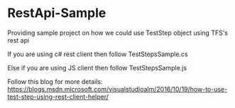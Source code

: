 # RestApi-Sample
Providing sample project on how we could use TestStep object using TFS's rest api

If you are using c# rest client then follow TestStepsSample.cs

Else if you are using JS client then follow TestStepsSample.js

Follow this blog for more details: https://blogs.msdn.microsoft.com/visualstudioalm/2016/10/19/how-to-use-test-step-using-rest-client-helper/


